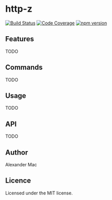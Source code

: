 # http-z

[![Build Status](https://travis-ci.org/AlexanderMac/http-z.svg?branch=master)](https://travis-ci.org/AlexanderMac/http-z)
[![Code Coverage](https://codecov.io/gh/AlexanderMac/http-z/branch/master/graph/badge.svg)](https://codecov.io/gh/AlexanderMac/http-z)
[![npm version](https://badge.fury.io/js/http-z.svg)](https://badge.fury.io/js/http-z)

## Features
TODO

## Commands
TODO

## Usage
TODO

## API
TODO

## Author
Alexander Mac

## Licence
Licensed under the MIT license.

